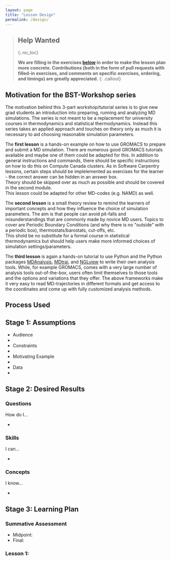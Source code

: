 ```yaml
---
layout: page
title: "Lesson Design"
permalink: /design/
---
```


> ## Help Wanted
> {:.no_toc}
>
> **We are filling in the exercises [below](#stage-3-learning-plan)
> in order to make the lesson plan more concrete.
> Contributions (both in the form of pull requests with filled-in exercises,
> and comments on specific exercises, ordering, and timings) are greatly appreciated.**
{: .callout}

## Motivation for the BST-Workshop series

The motivation behind this 3-part workshop/tutorial series is to give new grad 
students an introduction into preparing, running and analyzing MD simulations.
The series is not meant to be a replacement for university courses in thermodynamics 
and statistical thermodynamics.  Instead this series takes an applied approach
and touches on theory only as much it is necessary to aid choosing reasonable
simulation parameters.

The **first lesson** is a hands-on example on how to use GROMACS to prepare and 
submit a MD simulation.  There are numerous good GROMACS tutorials available and 
maybe one of them could be adapted for this.  In addition to general instructions 
and commands, there should be specific instructions on how to do this on Compute 
Canada clusters.  As in Software Carpentry lessons, certain steps should be 
implelemented as exercises for the learner - the correct answer can be hidden in 
an answer box.  
Theory should be skipped over as much as possible and should be covered in the 
second module.  
This lesson could be adapted for other MD-codes (e.g. NAMD) as well.

The **second lesson** is a small theory review to remind the learners of important 
concepts and how they influence the choice of simulation parameters.  The aim is
that people can avoid pit-falls and misunderstandings that are commonly made
by novice MD users. Topics to cover are Periodic Boundary Conditions (and why 
there is no "outside" with a periodic box), thermostats/barostats, cut-offs, etc.  
This shold be no substitute for a formal course in statistical thermodynamics 
but should help users make more informed choices of simulation settings/parameters.

The **third lesson** is again a hands-on tutorial to use Python and the Python 
packages [MDAnalysis](https://www,mdanalysis.org), [MDtraj](http://mdtraj.org/),
and [NGLview](http://nglviewer.org/nglview/latest/) to write their own analysis 
tools.  While, for example GROMACS, comes with a very large number of analysis 
tools out-of-the-box, users often limit themselves to those tools and the options
and variations that they offer.  The above frameworks make it very easy to read 
MD-trajectories in different formats and get access to the coordinates and come 
up with fully customized analysis methods.

## Process Used

## Stage 1: Assumptions

*   Audience
  * 
*   Constraints
  * 
*   Motivating Example
  * 
*   Data
  * 

## Stage 2: Desired Results

### Questions

How do I...

  * 

### Skills

I can...

  * 

### Concepts

I know...

  * 

## Stage 3: Learning Plan

### Summative Assessment

*   Midpoint: 
*   Final:

### Lesson 1:
